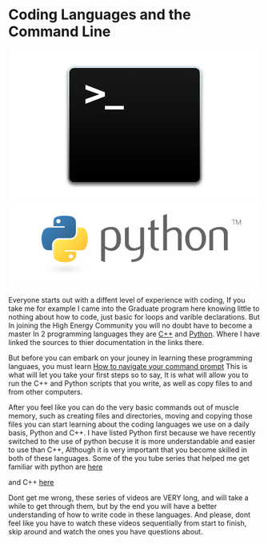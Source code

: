 # Coding Languages and the Command Line

![Terminal](/docs/img/terminal_mac.webp) ![python logo](docs/img/python_logo.png)

Everyone starts out with a diffent level of experience with coding, If you take me for example
I came into the Graduate program here knowing little to nothing about how to code, just basic for loops
and varible declarations. But In joining the High Energy Community you will no doubt have to become a master
In 2 programming languages they are [C++](http://www.cplusplus.com/info/description/) and
[Python](https://docs.python.org/2/). Where I have linked the sources to thier documentation in the links there.

But before you can embark on your jouney in learning these programming languaes, you must learn 
[How to navigate your command prompt](https://linuxjourney.com/lesson/the-shell)
This is what will let you take your first steps so to say, It is what will allow you to run the C++ 
and Python scripts that you write, as well as copy files to and from other computers.


After you feel like you can do the very basic commands out of muscle memory, such as creating files and directories,
moving and copying those files you can start learning about the coding languages we use on a daily basis, Python and C++.
I have listed Python first because we have recently switched to the use of python becuse it is more understandable and easier to use than C++,
Although it is very important that you become skilled in both of these languages. Some of the you tube series that helped me get familiar with python are [here](https://www.youtube.com/watch?v=YYXdXT2l-Gg&list=PL-osiE80TeTt2d9bfVyTiXJA-UTHn6WwU) 

and C++ [here](https://www.youtube.com/watch?v=tvC1WCdV1XU&list=PLAE85DE8440AA6B83)

Dont get me wrong, these series of videos are VERY long, and will take a while to get through them, but by the end you will have a better 
understanding of how to write code in these languages. And please, dont feel like you have to watch these videos sequentially from start to finish,
skip around and watch the ones you have questions about.


